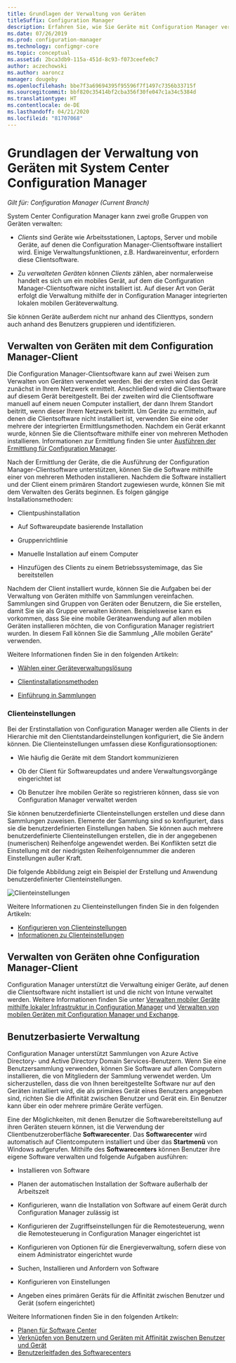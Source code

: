 ```yaml
---
title: Grundlagen der Verwaltung von Geräten
titleSuffix: Configuration Manager
description: Erfahren Sie, wie Sie Geräte mit Configuration Manager verwalten.
ms.date: 07/26/2019
ms.prod: configuration-manager
ms.technology: configmgr-core
ms.topic: conceptual
ms.assetid: 2bca3db9-115a-451d-8c93-f073ceefe0c7
author: aczechowski
ms.author: aaroncz
manager: dougeby
ms.openlocfilehash: bbe7f3a69694395f95596f7f1497c7356b33715f
ms.sourcegitcommit: bbf820c35414bf2cba356f30fe047c1a34c5384d
ms.translationtype: HT
ms.contentlocale: de-DE
ms.lasthandoff: 04/21/2020
ms.locfileid: "81707068"
---
```

# <a name="fundamentals-of-managing-devices-with-configuration-manager"></a>Grundlagen der Verwaltung von Geräten mit System Center Configuration Manager

*Gilt für: Configuration Manager (Current Branch)*

System Center Configuration Manager kann zwei große Gruppen von Geräten verwalten:

- *Clients* sind Geräte wie Arbeitsstationen, Laptops, Server und mobile Geräte, auf denen die Configuration Manager-Clientsoftware installiert wird. Einige Verwaltungsfunktionen, z.B. Hardwareinventur, erfordern diese Clientsoftware.  

- Zu *verwalteten Geräten* können *Clients* zählen, aber normalerweise handelt es sich um ein mobiles Gerät, auf dem die Configuration Manager-Clientsoftware nicht installiert ist. Auf dieser Art von Gerät erfolgt die Verwaltung mithilfe der in Configuration Manager integrierten lokalen mobilen Geräteverwaltung.

Sie können Geräte außerdem nicht nur anhand des Clienttyps, sondern auch anhand des Benutzers gruppieren und identifizieren.

## <a name="managing-devices-with-the-configuration-manager-client"></a>Verwalten von Geräten mit dem Configuration Manager-Client

Die Configuration Manager-Clientsoftware kann auf zwei Weisen zum Verwalten von Geräten verwendet werden. Bei der ersten wird das Gerät zunächst in Ihrem Netzwerk ermittelt. Anschließend wird die Clientsoftware auf diesem Gerät bereitgestellt. Bei der zweiten wird die Clientsoftware manuell auf einem neuen Computer installiert, der dann Ihrem Standort beitritt, wenn dieser Ihrem Netzwerk beitritt. Um Geräte zu ermitteln, auf denen die Clientsoftware nicht installiert ist, verwenden Sie eine oder mehrere der integrierten Ermittlungsmethoden. Nachdem ein Gerät erkannt wurde, können Sie die Clientsoftware mithilfe einer von mehreren Methoden installieren. Informationen zur Ermittlung finden Sie unter [Ausführen der Ermittlung für Configuration Manager](../servers/deploy/configure/run-discovery.md).  

Nach der Ermittlung der Geräte, die die Ausführung der Configuration Manager-Clientsoftware unterstützen, können Sie die Software mithilfe einer von mehreren Methoden installieren. Nachdem die Software installiert und der Client einem primären Standort zugewiesen wurde, können Sie mit dem Verwalten des Geräts beginnen. Es folgen gängige Installationsmethoden:

- Clientpushinstallation

- Auf Softwareupdate basierende Installation

- Gruppenrichtlinie

- Manuelle Installation auf einem Computer

- Hinzufügen des Clients zu einem Betriebssystemimage, das Sie bereitstellen  

Nachdem der Client installiert wurde, können Sie die Aufgaben bei der Verwaltung von Geräten mithilfe von Sammlungen vereinfachen. Sammlungen sind Gruppen von Geräten oder Benutzern, die Sie erstellen, damit Sie sie als Gruppe verwalten können. Beispielsweise kann es vorkommen, dass Sie eine mobile Geräteanwendung auf allen mobilen Geräten installieren möchten, die von Configuration Manager registriert wurden. In diesem Fall können Sie die Sammlung „Alle mobilen Geräte“ verwenden.  

Weitere Informationen finden Sie in den folgenden Artikeln:  

- [Wählen einer Geräteverwaltungslösung](../plan-design/choose-a-device-management-solution.md)  

- [Clientinstallationsmethoden](../clients/deploy/plan/client-installation-methods.md)  

- [Einführung in Sammlungen](../clients/manage/collections/introduction-to-collections.md)  

### <a name="client-settings"></a>Clienteinstellungen

Bei der Erstinstallation von Configuration Manager werden alle Clients in der Hierarchie mit den Clientstandardeinstellungen konfiguriert, die Sie ändern können. Die Clienteinstellungen umfassen diese Konfigurationsoptionen:

- Wie häufig die Geräte mit dem Standort kommunizieren

- Ob der Client für Softwareupdates und andere Verwaltungsvorgänge eingerichtet ist

- Ob Benutzer ihre mobilen Geräte so registrieren können, dass sie von Configuration Manager verwaltet werden  

Sie können benutzerdefinierte Clienteinstellungen erstellen und diese dann Sammlungen zuweisen. Elemente der Sammlung sind so konfiguriert, dass sie die benutzerdefinierten Einstellungen haben. Sie können auch mehrere benutzerdefinierte Clienteinstellungen erstellen, die in der angegebenen (numerischen) Reihenfolge angewendet werden. Bei Konflikten setzt die Einstellung mit der niedrigsten Reihenfolgennummer die anderen Einstellungen außer Kraft.  

Die folgende Abbildung zeigt ein Beispiel der Erstellung und Anwendung benutzerdefinierter Clienteinstellungen.  

![Clienteinstellungen](media/ClientSettings.gif)  

Weitere Informationen zu Clienteinstellungen finden Sie in den folgenden Artikeln:

- [Konfigurieren von Clienteinstellungen](../clients/deploy/configure-client-settings.md)
- [Informationen zu Clienteinstellungen](../clients/deploy/about-client-settings.md)


## <a name="managing-devices-without-the-configuration-manager-client"></a>Verwalten von Geräten ohne Configuration Manager-Client

Configuration Manager unterstützt die Verwaltung einiger Geräte, auf denen die Clientsoftware nicht installiert ist und die nicht von Intune verwaltet werden. Weitere Informationen finden Sie unter [Verwalten mobiler Geräte mithilfe lokaler Infrastruktur in Configuration Manager](../../mdm/understand/manage-mobile-devices-with-on-premises-infrastructure.md) und [Verwalten von mobilen Geräten mit Configuration Manager und Exchange](../../mdm/deploy-use/manage-mobile-devices-with-exchange-activesync.md).  

## <a name="user-based-management"></a>Benutzerbasierte Verwaltung

Configuration Manager unterstützt Sammlungen von Azure Active Directory- und Active Directory Domain Services-Benutzern. Wenn Sie eine Benutzersammlung verwenden, können Sie Software auf allen Computern installieren, die von Mitgliedern der Sammlung verwendet werden. Um sicherzustellen, dass die von Ihnen bereitgestellte Software nur auf den Geräten installiert wird, die als primäres Gerät eines Benutzers angegeben sind, richten Sie die Affinität zwischen Benutzer und Gerät ein. Ein Benutzer kann über ein oder mehrere primäre Geräte verfügen.  

Eine der Möglichkeiten, mit denen Benutzer die Softwarebereitstellung auf ihren Geräten steuern können, ist die Verwendung der Clientbenutzeroberfläche **Softwarecenter**. Das **Softwarecenter** wird automatisch auf Clientcomputern installiert und über das **Startmenü** von Windows aufgerufen. Mithilfe des **Softwarecenters** können Benutzer ihre eigene Software verwalten und folgende Aufgaben ausführen:  

- Installieren von Software  

- Planen der automatischen Installation der Software außerhalb der Arbeitszeit  

- Konfigurieren, wann die Installation von Software auf einem Gerät durch Configuration Manager zulässig ist  

- Konfigurieren der Zugriffseinstellungen für die Remotesteuerung, wenn die Remotesteuerung in Configuration Manager eingerichtet ist  

- Konfigurieren von Optionen für die Energieverwaltung, sofern diese von einem Administrator eingerichtet wurde  

- Suchen, Installieren und Anfordern von Software

- Konfigurieren von Einstellungen

- Angeben eines primären Geräts für die Affinität zwischen Benutzer und Gerät (sofern eingerichtet)

Weitere Informationen finden Sie in den folgenden Artikeln:

- [Planen für Software Center](../../apps/plan-design/plan-for-software-center.md)
- [Verknüpfen von Benutzern und Geräten mit Affinität zwischen Benutzer und Gerät](../../apps/deploy-use/link-users-and-devices-with-user-device-affinity.md)
- [Benutzerleitfaden des Softwarecenters](software-center.md)
